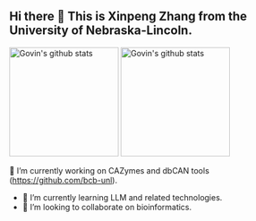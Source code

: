 ## Hi there 👋 This is Xinpeng Zhang from the University of Nebraska-Lincoln.
<a href="https://github.com/Xinpeng021001"><img height="195" src="https://github-readme-stats-govin.vercel.app/api?username=Xinpeng021001&show_icons=true&include_all_commits=true&count_private=true&hide_border=true&show=prs_merged_percentage" alt="Govin's github stats" /></a>
<a href="https://github.com/Xinpeng021001?tab=repositories"><img height="195" src="https://github-readme-stats-govin.vercel.app/api/top-langs/?username=Xinpeng021001&layout=compact&count_private=true&hide_border=true&exclude_repo=github-readme-stats,jindouyunERP,Xinpeng021001.github.io,hexo-blog-7.0" alt="Govin's github stats" /></a>


🔭 I’m currently working on CAZymes and dbCAN tools (https://github.com/bcb-unl).
- 🌱 I’m currently learning LLM and related technologies.
- 👯 I’m looking to collaborate on bioinformatics.

